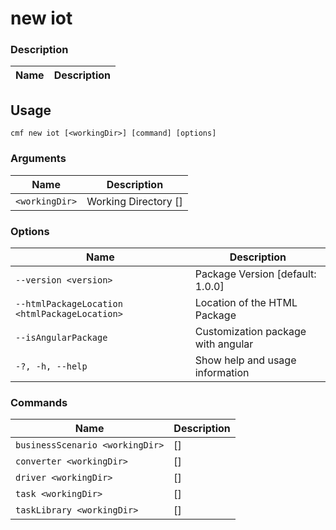 # new iot

<!-- BEGIN USAGE -->
### Description

Name | Description
---- | -----------

Usage
-----

```
cmf new iot [<workingDir>] [command] [options]
```

### Arguments

Name | Description
---- | -----------
`<workingDir>` | Working Directory []

### Options

Name | Description
---- | -----------
`--version <version>` | Package Version [default: 1.0.0]
`--htmlPackageLocation <htmlPackageLocation>` | Location of the HTML Package
`--isAngularPackage` | Customization package with angular
`-?, -h, --help` | Show help and usage information


### Commands

Name | Description
---- | -----------
`businessScenario <workingDir>` | []
`converter <workingDir>` | []
`driver <workingDir>` | []
`task <workingDir>` | []
`taskLibrary <workingDir>` | []



<!-- END USAGE -->
